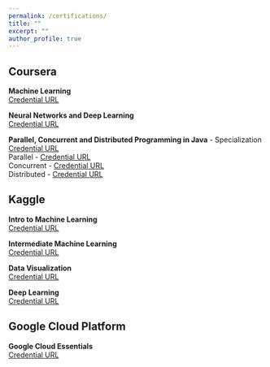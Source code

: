 ```yaml
---
permalink: /certifications/
title: ""
excerpt: ""
author_profile: true
---
```


## Coursera

**Machine Learning**  
[Credential URL](https://www.coursera.org/account/accomplishments/certificate/KJU4GLPQVUEV)

**Neural Networks and Deep Learning**  
[Credential URL]()

**Parallel, Concurrent and Distributed Programming in Java** - Specialization  
[Credential URL](https://www.coursera.org/account/accomplishments/specialization/certificate/PAS27PL57TC8)  
Parallel    - [Credential URL](https://www.coursera.org/account/accomplishments/certificate/WAXDAC8LPQUH)  
Concurrent  - [Credential URL](https://www.coursera.org/account/accomplishments/certificate/ADYC46JC3J99)  
Distributed - [Credential URL](https://www.coursera.org/account/accomplishments/certificate/LVW7PQJJG2WM)  


## Kaggle
**Intro to Machine Learning**  
[Credential URL](https://www.kaggle.com/learn/certification/bhanuprakashnani/intro-to-machine-learning)

**Intermediate Machine Learning**  
[Credential URL](https://www.kaggle.com/learn/certification/bhanuprakashnani/intermediate-machine-learning)

**Data Visualization**  
[Credential URL](https://www.kaggle.com/learn/certification/bhanuprakashnani/data-visualization)

**Deep Learning**  
[Credential URL](https://www.kaggle.com/learn/certification/bhanuprakashnani/deep-learning)

## Google Cloud Platform
**Google Cloud Essentials**  
[Credential URL](https://google.qwiklabs.com/public_profiles/e6efe33b-2935-4ca8-aa8e-e703dd71e964)
